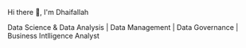 Hi there 👋, I'm Dhaifallah

Data Science & Data Analysis | Data Management | Data Governance | Business Intlligence Analyst
